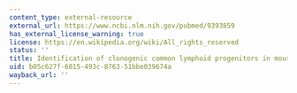 ```yaml
---
content_type: external-resource
external_url: https://www.ncbi.nlm.nih.gov/pubmed/9393859
has_external_license_warning: true
license: https://en.wikipedia.org/wiki/All_rights_reserved
status: ''
title: Identification of clonogenic common lymphoid progenitors in mouse bone marrow
uid: b05c627f-6015-493c-8763-51bbe039674a
wayback_url: ''
---
```


